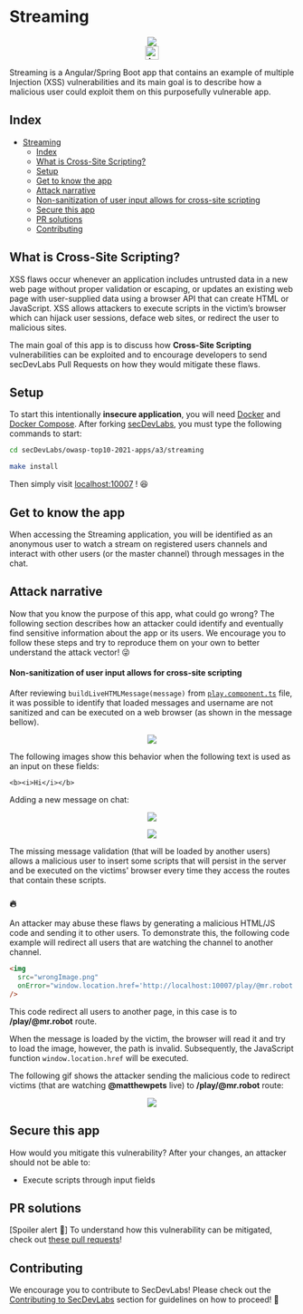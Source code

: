 # Streaming

<p align="center">
    <img src="images/banner.png"/></br>
    <a href="README_PT_BR.md"><img height="24" title="Acessar conteúdo em Português" src="https://img.shields.io/badge/Acessar%20conte%C3%BAdo%20em-Portugu%C3%AAs-blue"/></a>
</p>

Streaming is a Angular/Spring Boot app that contains an example of multiple Injection (XSS) vulnerabilities and its main goal is to describe how a malicious user could exploit them on this purposefully vulnerable app.

## Index

- [Streaming](#streaming)
  - [Index](#index)
  - [What is Cross-Site Scripting?](#what-is-cross-site-scripting)
  - [Setup](#setup)
  - [Get to know the app](#get-to-know-the-app)
  - [Attack narrative](#attack-narrative)
  - [Non-sanitization of user input allows for cross-site scripting](#non-sanitization-of-user-input-allows-for-cross-site-scripting)
  - [Secure this app](#secure-this-app)
  - [PR solutions](#pr-solutions)
  - [Contributing](#contributing)

## What is Cross-Site Scripting?

XSS flaws occur whenever an application includes untrusted data in a new web page without proper validation or escaping, or updates an existing web page with user-supplied data using a browser API that can create HTML or JavaScript. XSS allows attackers to execute scripts in the victim’s browser which can hijack user sessions, deface web sites, or redirect the user to malicious sites.

The main goal of this app is to discuss how **Cross-Site Scripting** vulnerabilities can be exploited and to encourage developers to send secDevLabs Pull Requests on how they would mitigate these flaws.

## Setup

To start this intentionally **insecure application**, you will need [Docker][docker install] and [Docker Compose][docker compose install]. After forking [secDevLabs](https://github.com/globocom/secDevLabs), you must type the following commands to start:

```sh
cd secDevLabs/owasp-top10-2021-apps/a3/streaming
```

```sh
make install
```

Then simply visit [localhost:10007][app] ! 😆

## Get to know the app

When accessing the Streaming application, you will be identified as an anonymous user to watch a stream on registered users channels and interact with other users (or the master channel) through messages in the chat.

## Attack narrative

Now that you know the purpose of this app, what could go wrong? The following section describes how an attacker could identify and eventually find sensitive information about the app or its users. We encourage you to follow these steps and try to reproduce them on your own to better understand the attack vector! 😜

#### Non-sanitization of user input allows for cross-site scripting

After reviewing `buildLiveHTMLMessage(message)` from [`play.component.ts`](<(https://github.com/globocom/secDevLabs/blob/master/owasp-top10-2021-apps/a3/streaming/app/frontend/src/app/lives/play/play.component.ts#)>) file, it was possible to identify that loaded messages and username are not sanitized and can be executed on a web browser (as shown in the message bellow).

<p align="center">
    <img src="images/vulnerable-function.png"/>
</p>

The following images show this behavior when the following text is used as an input on these fields:

```
<b><i>Hi</i></b>
```

Adding a new message on chat:

   <p align="center">
     <img src="images/attack-1.png"/>
   </p>

   <p align="center">
     <img src="images/attack-2.png"/>
   </p>

The missing message validation (that will be loaded by another users) allows a malicious user to insert some scripts that will persist in the server and be executed on the victims' browser every time they access the routes that contain these scripts.

### 🔥

An attacker may abuse these flaws by generating a malicious HTML/JS code and sending it to other users. To demonstrate this, the following code example will redirect all users that are watching the channel to another channel.

```html
<img
  src="wrongImage.png"
  onError="window.location.href='http://localhost:10007/play/@mr.robot'"
/>
```

This code redirect all users to another page, in this case is to **/play/@mr.robot** route.

When the message is loaded by the victim, the browser will read it and try to load the image, however, the path is invalid. Subsequently, the JavaScript function `window.location.href` will be executed.

The following gif shows the attacker sending the malicious code to redirect victims (that are watching **@matthewpets** live) to **/play/@mr.robot** route:

<p align="center">
  <img src="images/attack-3.gif"/>
</p>

## Secure this app

How would you mitigate this vulnerability? After your changes, an attacker should not be able to:

- Execute scripts through input fields

## PR solutions

[Spoiler alert 🚨] To understand how this vulnerability can be mitigated, check out [these pull requests](https://github.com/globocom/secDevLabs/pulls?q=is%3Apr+label%3A%22mitigation+solution+%F0%9F%94%92%22+label%3A%22Streaming%22)!

## Contributing

We encourage you to contribute to SecDevLabs! Please check out the [Contributing to SecDevLabs](../../../docs/CONTRIBUTING.md) section for guidelines on how to proceed! 🎉

[docker install]: https://docs.docker.com/install/
[docker compose install]: https://docs.docker.com/compose/install/
[app]: http://localhost:10007
